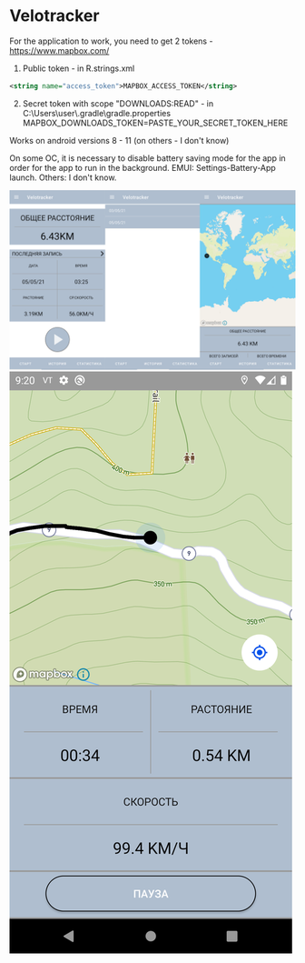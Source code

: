 # Velotracker
For the application to work, you need to get 2 tokens - https://www.mapbox.com/
1) Public token - in R.strings.xml
```xml
<string name="access_token">MAPBOX_ACCESS_TOKEN</string>
```
2) Secret token with scope "DOWNLOADS:READ" - in C:\Users\user\\.gradle\gradle.properties
MAPBOX_DOWNLOADS_TOKEN=PASTE_YOUR_SECRET_TOKEN_HERE

Works on android versions 8 - 11 (on others - I don't know)

On some OC, it is necessary to disable battery saving mode for the app in order for the app to run in the background.
EMUI: Settings-Battery-App launch.
Others: I don't know.

![](/screens/1.png)
![](/screens/Screenshot_1620249623.png)
